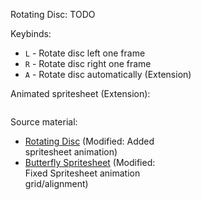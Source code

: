 

Rotating Disc:
TODO

Keybinds:
* `L` - Rotate disc left one frame
* `R` - Rotate disc right one frame
* `A` - Rotate disc automatically (Extension)

Animated spritesheet (Extension):
<style>
    .butterfly {
      display: inline-block;
      width: 256px;
      height: 256px;
      background-image : url(butterfly.png);
      animation: moveButterflyX 0.25s steps(4) infinite,
                 moveButterflyY 1s steps(4) infinite;
    }
    @keyframes moveButterflyX {
      from{background-position-x:0px;}
      to{background-position-x:-1024px;}
    }
    @keyframes moveButterflyY {
      from{background-position-y:0px;}
      to{background-position-y:-1024px;}
    }
</style>

<div class="butterfly"/>

Source material:
* [Rotating Disc](https://opengameart.org/content/sweet-colorful-candies-free-game-assest) (Modified: Added spritesheet animation)
* [Butterfly Spritesheet](https://opengameart.org/content/butterfly-animation) (Modified: Fixed Spritesheet animation grid/alignment)
